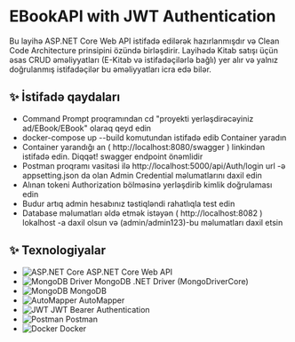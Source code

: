 # EBookAPI with JWT Authentication

Bu layihə ASP.NET Core Web API istifadə edilərək hazırlanmışdır və Clean Code Architecture prinsipini özündə birləşdirir. Layihədə Kitab satışı üçün əsas CRUD əməliyyatları (E-Kitab və istifadəçilərlə bağlı) yer alır və yalnız doğrulanmış istifadəçilər bu əməliyyatları icra edə bilər.


## ✨ İstifadə qaydaları
- Command Prompt proqramından cd "proyekti yerləşdirəcəyiniz ad/EBook/EBook" olaraq qeyd edin
- docker-compose up --build komutundan istifadə edib Container yaradın
- Container yarandığı an ( http://localhost:8080/swagger ) linkindən istifadə edin. Diqqət! swagger endpoint önəmlidir
- Postman proqramı vasitəsi ilə http://localhost:5000/api/Auth/login url -ə appsetting.json da olan Admin Credential məlumatlarını daxil edin
- Alınan tokeni Authorization bölməsinə yerləşdirib kimlik doğrulaması edin
- Budur artıq admin hesabınız təstiqləndi rahatlıqla test edin
- Database məlumatları əldə etmək istəyən ( http://localhost:8082 ) lokalhost -a daxil olsun və (admin/admin123)-bu məlumatları daxil etsin


## ✨ Texnologiyalar

- ![ASP.NET Core](https://img.shields.io/badge/-ASP.NET%20Core-512BD4?style=flat-square&logo=.net&logoColor=white) ASP.NET Core Web API  
- ![MongoDB Driver](https://img.shields.io/badge/-MongoDB%20Driver-47A248?style=flat-square&logo=mongodb&logoColor=white) MongoDB .NET Driver (MongoDriverCore)  
- ![MongoDB](https://img.shields.io/badge/-MongoDB-13AA52?style=flat-square&logo=mongodb&logoColor=white) MongoDB  
- ![AutoMapper](https://img.shields.io/badge/-AutoMapper-E44D27?style=flat-square&logo=automapper&logoColor=white) AutoMapper  
- ![JWT](https://img.shields.io/badge/-JWT-000000?style=flat-square&logo=json-web-tokens&logoColor=white) JWT Bearer Authentication  
- ![Postman](https://img.shields.io/badge/-Postman-FF6C37?style=flat-square&logo=postman&logoColor=white) Postman  
- ![Docker](https://img.shields.io/badge/-Docker-2496ED?style=flat-square&logo=docker&logoColor=white) Docker  
